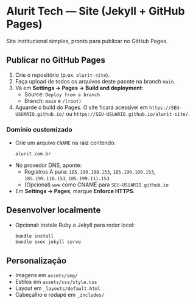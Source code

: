 # Alurit Tech — Site (Jekyll + GitHub Pages)

Site institucional simples, pronto para publicar no GitHub Pages.

## Publicar no GitHub Pages
1. Crie o repositório (p.ex. `alurit-site`).
2. Faça upload de todos os arquivos deste pacote na branch `main`.
3. Vá em **Settings → Pages → Build and deployment**:
   - Source: `Deploy from a branch`
   - Branch: `main` e `/(root)`
4. Aguarde o build do Pages. O site ficará acessível em `https://SEU-USUARIO.github.io/` ou `https://SEU-USUARIO.github.io/alurit-site/`.

### Domínio customizado
- Crie um arquivo `CNAME` na raiz contendo:
  ```
  alurit.com.br
  ```
- No provedor DNS, aponte:
  - Registros A para: `185.199.108.153`, `185.199.109.153`, `185.199.110.153`, `185.199.111.153`
  - (Opcional) `www` como CNAME para `SEU-USUARIO.github.io`
- Em **Settings → Pages**, marque **Enforce HTTPS**.

## Desenvolver localmente
- Opcional: instale Ruby e Jekyll para rodar local:
  ```bash
  bundle install
  bundle exec jekyll serve
  ```

## Personalização
- Imagens em `assets/img/`
- Estilos em `assets/css/style.css`
- Layout em `_layouts/default.html`
- Cabeçalho e rodapé em `_includes/`